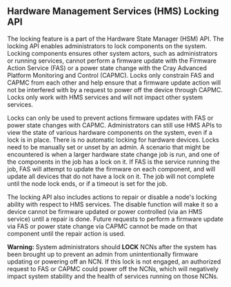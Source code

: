 ## Hardware Management Services \(HMS\) Locking API

The locking feature is a part of the Hardware State Manager \(HSM\) API. The locking API enables administrators to lock components on the system. Locking components ensures other system actors, such as administrators or running services, cannot perform a firmware update with the Firmware Action Service \(FAS\) or a power state change with the Cray Advanced Platform Monitoring and Control \(CAPMC\). Locks only constrain FAS and CAPMC from each other and help ensure that a firmware update action will not be interfered with by a request to power off the device through CAPMC. Locks only work with HMS services and will not impact other system services.

Locks can only be used to prevent actions firmware updates with FAS or power state changes with CAPMC. Administrators can still use HMS APIs to view the state of various hardware components on the system, even if a lock is in place. There is no automatic locking for hardware devices. Locks need to be manually set or unset by an admin. A scenario that might be encountered is when a larger hardware state change job is run, and one of the components in the job has a lock on it. If FAS is the service running the job, FAS will attempt to update the firmware on each component, and will update all devices that do not have a lock on it. The job will not complete until the node lock ends, or if a timeout is set for the job.

The locking API also includes actions to repair or disable a node's locking ability with respect to HMS services. The disable function will make it so a device cannot be firmware updated or power controlled \(via an HMS service\) until a repair is done. Future requests to perform a firmware update via FAS or power state change via CAPMC cannot be made on that component until the repair action is used.

**Warning:** System administrators should **LOCK** NCNs after the system has been brought up to prevent an admin from unintentionally firmware updating or powering off an NCN. If this lock is not engaged, an authorized request to FAS or CAPMC could power off the NCNs, which will negatively impact system stability and the health of services running on those NCNs.

